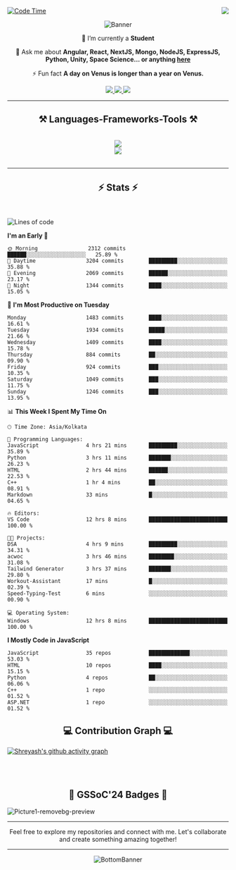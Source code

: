 <div>
 
<img align="right" src="https://visitor-badge.laobi.icu/badge?page_id=shreyash3087.shreyash3087" />

 [![Code Time](https://wakatime.com/badge/user/cd5f70df-e644-46f4-a03b-e1ce78615131.svg)](https://wakatime.com/@cd5f70df-e644-46f4-a03b-e1ce78615131)
 
</div>


<div align="center">
 
![Banner](https://github.com/user-attachments/assets/fe33d289-b057-4d85-ad76-3103802aa9e1)

</div>


<div align="center">
 
 🔭 I’m currently a **Student** 

💬 Ask me about **Angular, React, NextJS, Mongo, NodeJS, ExpressJS, Python, Unity, Space Science... or anything [here](https://github.com/shreyash3087/shreyash3087/issues)**

⚡ Fun fact **A day on Venus is longer than a year on Venus.**

</div>
 
<div align="center"> 
  <a href="mailto:shreyash3087@gmail.com">
    <img src="https://img.shields.io/badge/Gmail-333333?style=for-the-badge&logo=gmail&logoColor=red" />
  </a>
  <a href="https://www.linkedin.com/in/shreyash-srivastava-1a1161280" target="_blank">
    <img src="https://img.shields.io/badge/LinkedIn-0077B5?style=for-the-badge&logo=linkedin&logoColor=white" target="_blank" />
  </a>
  <a href="https://github.com/shreyash3087" target="_blank">
     <img src="https://img.shields.io/badge/Github-FF5722?style=for-the-badge&logo=github&logoColor=white" target="_blank" />
  </a>
</div>
<hr/>
 
<h2 align="center">⚒️ Languages-Frameworks-Tools ⚒️</h2>
<br/>
<div align="center">
    <img src="https://skillicons.dev/icons?i=react,bootstrap,html,css,vscode,github,figma,cpp,vercel,netlify" /><br>
    <img src="https://skillicons.dev/icons?i=tailwind,git,nodejs,python,javascript,typescript,express,firebase,mongodb,nextjs,unity,azure,blender" /><br>
</div>

<br/>
<hr/>

<h2 align="center">⚡ Stats ⚡</h2>

<br>
<div>
 
 
<!--START_SECTION:waka-->
![Lines of code](https://img.shields.io/badge/From%20Hello%20World%20I%27ve%20Written-5.2%20million%20lines%20of%20code-blue)

**I'm an Early 🐤** 

```text
🌞 Morning                2312 commits        ██████░░░░░░░░░░░░░░░░░░░   25.89 % 
🌆 Daytime                3204 commits        █████████░░░░░░░░░░░░░░░░   35.88 % 
🌃 Evening                2069 commits        ██████░░░░░░░░░░░░░░░░░░░   23.17 % 
🌙 Night                  1344 commits        ████░░░░░░░░░░░░░░░░░░░░░   15.05 % 
```
📅 **I'm Most Productive on Tuesday** 

```text
Monday                   1483 commits        ████░░░░░░░░░░░░░░░░░░░░░   16.61 % 
Tuesday                  1934 commits        █████░░░░░░░░░░░░░░░░░░░░   21.66 % 
Wednesday                1409 commits        ████░░░░░░░░░░░░░░░░░░░░░   15.78 % 
Thursday                 884 commits         ██░░░░░░░░░░░░░░░░░░░░░░░   09.90 % 
Friday                   924 commits         ███░░░░░░░░░░░░░░░░░░░░░░   10.35 % 
Saturday                 1049 commits        ███░░░░░░░░░░░░░░░░░░░░░░   11.75 % 
Sunday                   1246 commits        ███░░░░░░░░░░░░░░░░░░░░░░   13.95 % 
```


📊 **This Week I Spent My Time On** 

```text
🕑︎ Time Zone: Asia/Kolkata

💬 Programming Languages: 
JavaScript               4 hrs 21 mins       █████████░░░░░░░░░░░░░░░░   35.89 % 
Python                   3 hrs 11 mins       ███████░░░░░░░░░░░░░░░░░░   26.23 % 
HTML                     2 hrs 44 mins       ██████░░░░░░░░░░░░░░░░░░░   22.53 % 
C++                      1 hr 4 mins         ██░░░░░░░░░░░░░░░░░░░░░░░   08.91 % 
Markdown                 33 mins             █░░░░░░░░░░░░░░░░░░░░░░░░   04.65 % 

🔥 Editors: 
VS Code                  12 hrs 8 mins       █████████████████████████   100.00 % 

🐱‍💻 Projects: 
DSA                      4 hrs 9 mins        █████████░░░░░░░░░░░░░░░░   34.31 % 
acwoc                    3 hrs 46 mins       ████████░░░░░░░░░░░░░░░░░   31.08 % 
Tailwind Generator       3 hrs 37 mins       ███████░░░░░░░░░░░░░░░░░░   29.80 % 
Workout-Assistant        17 mins             █░░░░░░░░░░░░░░░░░░░░░░░░   02.39 % 
Speed-Typing-Test        6 mins              ░░░░░░░░░░░░░░░░░░░░░░░░░   00.90 % 

💻 Operating System: 
Windows                  12 hrs 8 mins       █████████████████████████   100.00 % 
```

**I Mostly Code in JavaScript** 

```text
JavaScript               35 repos            █████████████░░░░░░░░░░░░   53.03 % 
HTML                     10 repos            ████░░░░░░░░░░░░░░░░░░░░░   15.15 % 
Python                   4 repos             ██░░░░░░░░░░░░░░░░░░░░░░░   06.06 % 
C++                      1 repo              ░░░░░░░░░░░░░░░░░░░░░░░░░   01.52 % 
ASP.NET                  1 repo              ░░░░░░░░░░░░░░░░░░░░░░░░░   01.52 % 
```




<!--END_SECTION:waka-->

</div>

<div>
  <div align="center" ><h2 align="center">💻 Contribution Graph 💻</h2></div>
 
  [![Shreyash's github activity graph](https://github-readme-activity-graph.vercel.app/graph?username=shreyash3087&hide_border=true&theme=github)](https://github.com/ashutosh00710/github-readme-activity-graph)
 
</div>

<br/><br/>

<h2 align="center">🔰 GSSoC'24 Badges 🔰</h2>

![Picture1-removebg-preview](https://github.com/user-attachments/assets/4ece96a5-043a-44df-b51b-40738d3603ff)

<div align="center"> 
  <hr/>
  Feel free to explore my repositories and connect with me. Let's collaborate and create something amazing together!
  <hr/>
</div>

<div align="center">
 
![BottomBanner](https://github.com/user-attachments/assets/7afe064f-9b9f-401d-bec1-35c8625bb3dc)

</div>

